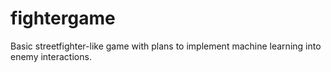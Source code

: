 # fightergame
Basic streetfighter-like game with plans to implement machine learning into enemy interactions.
